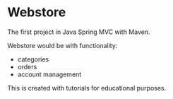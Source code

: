 # Webstore
The first project in Java Spring MVC with Maven.

Webstore would be with functionality:
- categories
- orders
- account management

This is created with tutorials for educational purposes.
